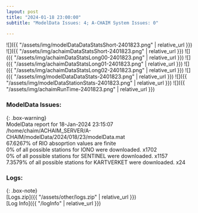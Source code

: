 ```yaml
---
layout: post
title: "2024-01-18 23:00:00"
subtitle: "ModelData Issues: 4; A-CHAIM System Issues: 0"

---
```


![]({{ "/assets/img/modelDataDataStatsShort-2401823.png" | relative_url }})
![]({{ "/assets/img/achaimDataStatsShort-2401823.png" | relative_url }})
![]({{ "/assets/img/achaimDataStatsLong00-2401823.png" | relative_url }})
![]({{ "/assets/img/achaimDataStatsLong01-2401823.png" | relative_url }})
![]({{ "/assets/img/achaimDataStatsLong02-2401823.png" | relative_url }})
![]({{ "/assets/img/modelDataDataStats-2401823.png" | relative_url }})
![]({{ "/assets/img/modelDataStationStats-2401823.png" | relative_url }})
![]({{ "/assets/img/achaimRunTime-2401823.png" | relative_url }})


### ModelData Issues:  
  
{: .box-warning}  
 ModelData report for 18-Jan-2024 23:15:07   
 /home/chaim/ACHAIM_SERVER/A-CHAIM/modelData/2024/018/23/modelData.mat   
 67.6267% of RIO absoprtion values are finite   
 0% of all possible stations for IONO were downloaded. x1702   
 0% of all possible stations for SENTINEL were downloaded. x1157   
 7.3579% of all possible stations for KARTVERKET were downloaded. x24   
  


### Logs:  
  
{: .box-note}  
[Logs.zip]({{ "/assets/other/logs.zip" | relative_url }})  
[Log Info]({{ "/logInfo" | relative_url }})  
